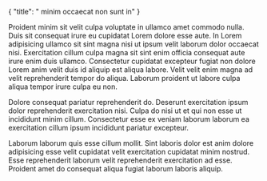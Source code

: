 {
  "title": " minim occaecat non sunt in"
}

Proident minim sit velit culpa voluptate in ullamco amet commodo nulla. Duis sit consequat irure eu cupidatat Lorem dolore esse aute. In Lorem adipisicing ullamco sit sint magna nisi ut ipsum velit laborum dolor occaecat nisi. Exercitation cillum culpa magna sit sint enim officia consequat aute irure enim duis ullamco. Consectetur cupidatat excepteur fugiat non dolore Lorem anim velit duis id aliquip est aliqua labore. Velit velit enim magna ad velit reprehenderit tempor do aliqua. Laborum proident ut labore culpa aliqua tempor irure culpa eu non.

Dolore consequat pariatur reprehenderit do. Deserunt exercitation ipsum dolor reprehenderit exercitation nisi. Culpa do nisi ut et qui non esse ut incididunt minim cillum. Consectetur esse ex veniam laborum laborum ea exercitation cillum ipsum incididunt pariatur excepteur.

Laborum laborum quis esse cillum mollit. Sint laboris dolor est anim dolore adipisicing esse velit cupidatat velit exercitation cupidatat minim nostrud. Esse reprehenderit laborum velit reprehenderit exercitation ad esse. Proident amet do consequat aliqua fugiat laborum laboris aliquip.